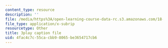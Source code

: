 ```yaml
---
content_type: resource
description: ''
file: /media/https%3A/open-learning-course-data-rc.s3.amazonaws.com/18-02-multivariable-calculus-fall-2007/4fac4c7c55cacbb98065be3654717cb6_60e4hdCi1D4.srt
file_type: application/x-subrip
resourcetype: Other
title: 3play caption file
uid: 4fac4c7c-55ca-cbb9-8065-be3654717cb6
---
```

